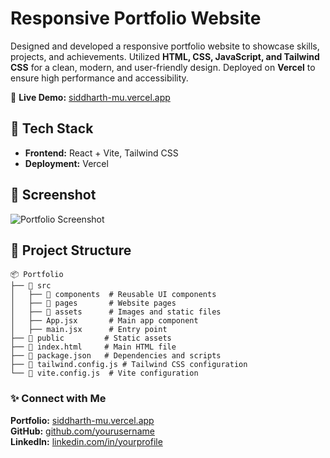 # Responsive Portfolio Website

Designed and developed a responsive portfolio website to showcase skills, projects, and achievements. Utilized **HTML, CSS, JavaScript, and Tailwind CSS** for a clean, modern, and user-friendly design. Deployed on **Vercel** to ensure high performance and accessibility.

🔗 **Live Demo:** [siddharth-mu.vercel.app](https://siddharth-mu.vercel.app)

## 🚀 Tech Stack

- **Frontend:** React + Vite, Tailwind CSS
- **Deployment:** Vercel

## 📸 Screenshot

![Portfolio Screenshot](https://github.com/user-attachments/assets/8939d57d-04a8-47dc-826b-ea83c8a86f83)

## 📂 Project Structure

```
📦 Portfolio
├── 📂 src
│   ├── 📂 components  # Reusable UI components
│   ├── 📂 pages       # Website pages
│   ├── 📂 assets      # Images and static files
│   ├── App.jsx       # Main app component
│   ├── main.jsx      # Entry point
├── 📂 public         # Static assets
├── 📄 index.html     # Main HTML file
├── 📄 package.json   # Dependencies and scripts
├── 📄 tailwind.config.js # Tailwind CSS configuration
└── 📄 vite.config.js  # Vite configuration
```

### ✨ Connect with Me
**Portfolio:** [siddharth-mu.vercel.app](https://siddharth-mu.vercel.app)  
**GitHub:** [github.com/yourusername](https://github.com/yourusername)  
**LinkedIn:** [linkedin.com/in/yourprofile](https://linkedin.com/in/yourprofile)
